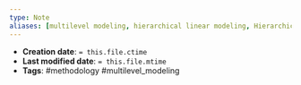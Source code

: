 ```yaml
---
type: Note
aliases: [multilevel modeling, hierarchical linear modeling, Hierarchical linear modeling]
---
```


* **Creation date**: `= this.file.ctime`
* **Last modified date**: `= this.file.mtime`
* **Tags**: #methodology #multilevel_modeling

